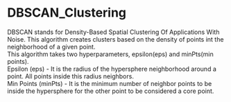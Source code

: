# DBSCAN_Clustering
DBSCAN stands for Density-Based Spatial Clustering Of Applications With Noise. This algorithm creates clusters based on the density of points int the neighborhood of a given point.
<br>
This algorithm takes two hyperparameters, epsilon(eps) and minPts(min points). 
<br>
Epsilon (eps) - It is the radius of the hypersphere neighborhood around a point. All points inside this radius neighbors.
<br>
Min Points (minPts) - It is the minimum number of neighbor points to be inside the hypersphere for the other point to be considered a core point.
<br>
